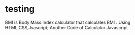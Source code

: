 # testing
BMI is Body Mass Index calculator that calculates BMI .
Using HTML,CSS,Jvascript;
Another Code of Calculator Javascript
